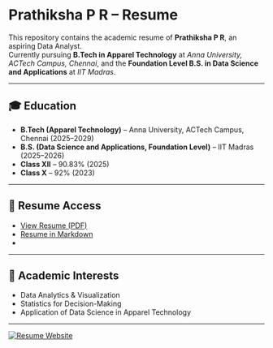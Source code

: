# Prathiksha P R – Resume

This repository contains the academic resume of **Prathiksha P R**, an aspiring Data Analyst.  
Currently pursuing **B.Tech in Apparel Technology** at *Anna University, ACTech Campus, Chennai*, and the **Foundation Level B.S. in Data Science and Applications** at *IIT Madras*.  

---

## 🎓 Education
- **B.Tech (Apparel Technology)** – Anna University, ACTech Campus, Chennai (2025–2029)  
- **B.S. (Data Science and Applications, Foundation Level)** – IIT Madras (2025–2026)  
- **Class XII** – 90.83% (2025)  
- **Class X** – 92% (2023)  

---

## 📜 Resume Access
- [View Resume (PDF)](./Prathiksha_Resume.pdf)  
- [Resume in Markdown](./resume.md)
- 

---

## 🌱 Academic Interests
- Data Analytics & Visualization  
- Statistics for Decision-Making  
- Application of Data Science in Apparel Technology  

---
[![Resume Website](https://img.shields.io/badge/Resume-Live-green)](https://rajiprem72.github.io/prathiksha-resume/)
